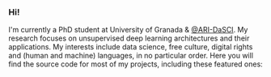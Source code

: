 ### Hi!

I'm currently a PhD student at University of Granada & [@ARI-DaSCI](https://github.com/ari-dasci). My research focuses on unsupervised deep learning architectures and their applications. My interests include data science, free culture, digital rights and (human and machine) languages, in no particular order. Here you will find the source code for most of my projects, including these featured ones:

<!--
**fdavidcl/fdavidcl** is a ✨ _special_ ✨ repository because its `README.md` (this file) appears on your GitHub profile.

Here are some ideas to get you started:

- 🔭 I’m currently working on ...
- 🌱 I’m currently learning ...
- 👯 I’m looking to collaborate on ...
- 🤔 I’m looking for help with ...
- 💬 Ask me about ...
- 📫 How to reach me: ...
- 😄 Pronouns: ...
- ⚡ Fun fact: ...
-->
